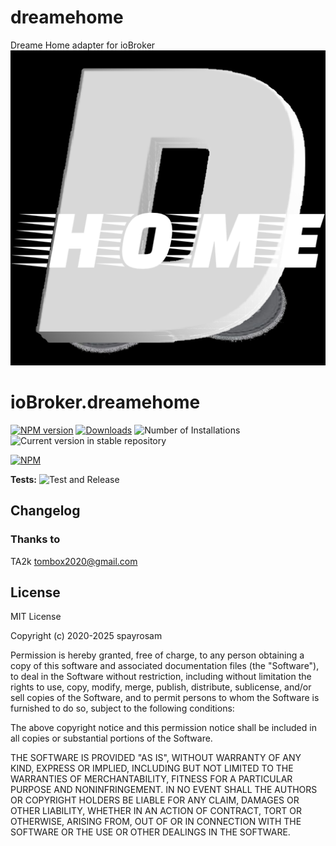 # dreamehome
Dreame Home adapter for ioBroker
![Logo](admin/dreamehome.png)

# ioBroker.dreamehome

[![NPM version](https://img.shields.io/npm/v/iobroker.dreame.svg)](https://www.npmjs.com/package/iobroker.dreamehome)
[![Downloads](https://img.shields.io/npm/dm/iobroker.dreame.svg)](https://www.npmjs.com/package/iobroker.dreamehome)
![Number of Installations](https://iobroker.live/badges/dreamehome-installed.svg)
![Current version in stable repository](https://iobroker.live/badges/dreamehome-stable.svg)

[![NPM](https://nodei.co/npm/iobroker.dreame.png?downloads=true)](https://nodei.co/npm/iobroker.dreamehome/)

**Tests:** ![Test and Release](https://github.com/Spayrosam/ioBroker.dreamehome/workflows/Test%20and%20Release/badge.svg)

## Changelog

<!--
    Placeholder for the next version (at the beginning of the line):
    ### **WORK IN PROGRESS**
-->

### **Thanks to**
TA2k <tombox2020@gmail.com>

## License

MIT License

Copyright (c) 2020-2025 spayrosam

Permission is hereby granted, free of charge, to any person obtaining a copy
of this software and associated documentation files (the "Software"), to deal
in the Software without restriction, including without limitation the rights
to use, copy, modify, merge, publish, distribute, sublicense, and/or sell
copies of the Software, and to permit persons to whom the Software is
furnished to do so, subject to the following conditions:

The above copyright notice and this permission notice shall be included in all
copies or substantial portions of the Software.

THE SOFTWARE IS PROVIDED "AS IS", WITHOUT WARRANTY OF ANY KIND, EXPRESS OR
IMPLIED, INCLUDING BUT NOT LIMITED TO THE WARRANTIES OF MERCHANTABILITY,
FITNESS FOR A PARTICULAR PURPOSE AND NONINFRINGEMENT. IN NO EVENT SHALL THE
AUTHORS OR COPYRIGHT HOLDERS BE LIABLE FOR ANY CLAIM, DAMAGES OR OTHER
LIABILITY, WHETHER IN AN ACTION OF CONTRACT, TORT OR OTHERWISE, ARISING FROM,
OUT OF OR IN CONNECTION WITH THE SOFTWARE OR THE USE OR OTHER DEALINGS IN THE
SOFTWARE.
